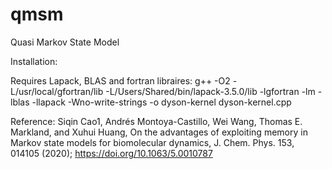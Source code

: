 # qmsm
Quasi Markov State Model

Installation:

Requires Lapack, BLAS and fortran libraires:
g++ -O2 -L/usr/local/gfortran/lib -L/Users/Shared/bin/lapack-3.5.0/lib -lgfortran -lm -lblas -llapack -Wno-write-strings -o dyson-kernel dyson-kernel.cpp

Reference:
Siqin Cao1, Andrés Montoya-Castillo, Wei Wang, Thomas E. Markland, and Xuhui Huang, On the advantages of exploiting memory in Markov state models for biomolecular dynamics, J. Chem. Phys. 153, 014105 (2020); https://doi.org/10.1063/5.0010787
